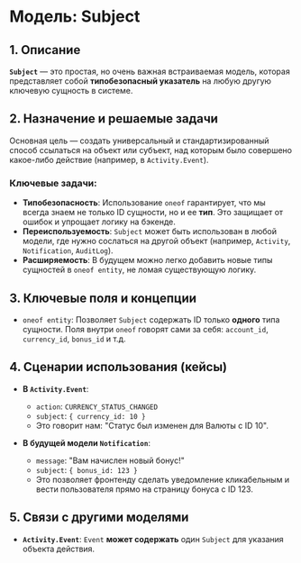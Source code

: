 # Модель: Subject

## 1. Описание

**`Subject`** — это простая, но очень важная встраиваемая модель, которая представляет собой **типобезопасный указатель** на любую другую ключевую сущность в системе.

## 2. Назначение и решаемые задачи

Основная цель — создать универсальный и стандартизированный способ ссылаться на объект или субъект, над которым было совершено какое-либо действие (например, в `Activity.Event`).

### Ключевые задачи:
- **Типобезопасность**: Использование `oneof` гарантирует, что мы всегда знаем не только ID сущности, но и ее **тип**. Это защищает от ошибок и упрощает логику на бэкенде.
- **Переиспользуемость**: `Subject` может быть использован в любой модели, где нужно сослаться на другой объект (например, `Activity`, `Notification`, `AuditLog`).
- **Расширяемость**: В будущем можно легко добавить новые типы сущностей в `oneof entity`, не ломая существующую логику.

## 3. Ключевые поля и концепции

- `oneof entity`: Позволяет `Subject` содержать ID только **одного** типа сущности. Поля внутри `oneof` говорят сами за себя: `account_id`, `currency_id`, `bonus_id` и т.д.

## 4. Сценарии использования (кейсы)

- **В `Activity.Event`**:
  - `action`: `CURRENCY_STATUS_CHANGED`
  - `subject`: `{ currency_id: 10 }`
  - Это говорит нам: "Статус был изменен для Валюты с ID 10".

- **В будущей модели `Notification`**:
  - `message`: "Вам начислен новый бонус!"
  - `subject`: `{ bonus_id: 123 }`
  - Это позволяет фронтенду сделать уведомление кликабельным и вести пользователя прямо на страницу бонуса с ID 123.

## 5. Связи с другими моделями

- **`Activity.Event`**: `Event` **может содержать** один `Subject` для указания объекта действия.
